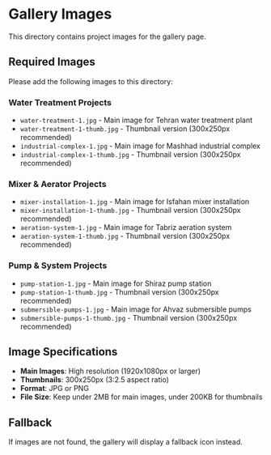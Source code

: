 # Gallery Images

This directory contains project images for the gallery page.

## Required Images

Please add the following images to this directory:

### Water Treatment Projects
- `water-treatment-1.jpg` - Main image for Tehran water treatment plant
- `water-treatment-1-thumb.jpg` - Thumbnail version (300x250px recommended)
- `industrial-complex-1.jpg` - Main image for Mashhad industrial complex
- `industrial-complex-1-thumb.jpg` - Thumbnail version (300x250px recommended)

### Mixer & Aerator Projects
- `mixer-installation-1.jpg` - Main image for Isfahan mixer installation
- `mixer-installation-1-thumb.jpg` - Thumbnail version (300x250px recommended)
- `aeration-system-1.jpg` - Main image for Tabriz aeration system
- `aeration-system-1-thumb.jpg` - Thumbnail version (300x250px recommended)

### Pump & System Projects
- `pump-station-1.jpg` - Main image for Shiraz pump station
- `pump-station-1-thumb.jpg` - Thumbnail version (300x250px recommended)
- `submersible-pumps-1.jpg` - Main image for Ahvaz submersible pumps
- `submersible-pumps-1-thumb.jpg` - Thumbnail version (300x250px recommended)

## Image Specifications

- **Main Images**: High resolution (1920x1080px or larger)
- **Thumbnails**: 300x250px (3:2.5 aspect ratio)
- **Format**: JPG or PNG
- **File Size**: Keep under 2MB for main images, under 200KB for thumbnails

## Fallback

If images are not found, the gallery will display a fallback icon instead.
